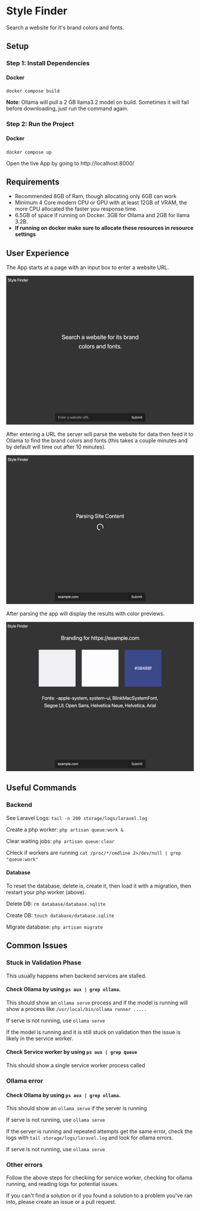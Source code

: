 # Style Finder

Search a website for it's brand colors and fonts.

## Setup

### Step 1: Install Dependencies

#### Docker

`docker compose build`

**Note**: Ollama will pull a 2 GB llama3.2 model on build. Sometimes it will fail before downloading, just run the command again.

### Step 2: Run the Project

#### Docker

`docker compose up`

Open the live App by going to http://localhost:8000/

## Requirements

-   Recommended 8GB of Ram, though allocating only 6GB can work
-   Minimum 4 Core modern CPU or GPU with at least 12GB of VRAM, the more CPU allocated the faster you response time.
-   6.5GB of space if running on Docker. 3GB for Ollama and 2GB for llama 3.2B.
-   **If running on docker make sure to allocate these resources in resource settings**

## User Experience

The App starts at a page with an input box to enter a website URL.

![Start Screen](./docs/assets/stylefinder_start.png)

After entering a URL the server will parse the website for data then feed it to Ollama to find the brand colors and fonts (this takes a couple minutes and by default will time out after 10 minutes).

![Parsing Screen](./docs/assets/stylefinder_parsing.png)

After parsing the app will display the results with color previews.

![Results Screen](./docs/assets/stylefinder_results.png)

## Useful Commands

### Backend

See Laravel Logs: `tail -n 200 storage/logs/laravel.log`

Create a php worker: `php artisan queue:work &`

Clear waiting jobs: `php artisan queue:clear`

CHeck if workers are running `cat /proc/*/cmdline 2>/dev/null | grep "queue:work"`


#### Database
To reset the database, delete is, create it, then load it with a migration, then restart your php worker (above).

Delete DB: `rm database/database.sqlite`

Create DB: `touch database/database.sqlite`

Migrate database: `php artisan migrate`

## Common Issues

### Stuck in Validation Phase
This usually happens when backend services are stalled. 

#### Check Ollama by using `ps aux | grep ollama`. 
This should show an `ollama serve` process and if the model is running will show a process like `/usr/local/bin/ollama runner .....`

If serve is not running, use `ollama serve`

If the model is running and it is still stuck on validation then the issue is likely in the service worker.

#### Check Service worker by using `ps aux | grep queue`
This should show a single service worker process called 

### Ollama error
#### Check Ollama by using `ps aux | grep ollama`. 
This should show an `ollama serve` if the server is running

If serve is not running, use `ollama serve`

If the server is running and repeated attempts get the same error, check the logs with
`tail storage/logs/laravel.log` and look for ollama errors.

If serve is not running, use `ollama serve`

### Other errors
Follow the above steps for checking for service worker, checking for ollama running, and reading logs for potential issues. 

If you can't find a solution or if you found a solution to a problem you've ran into, please create an issue or a pull request.